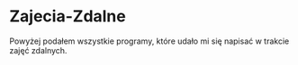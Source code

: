 # Zajecia-Zdalne

Powyżej podałem wszystkie programy, które udało mi się napisać w trakcie zajęć zdalnych.
